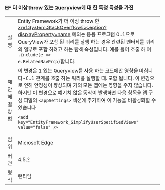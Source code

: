 ### <a name="ef-no-longer-throws-for-queryviews-with-specific-characteristics"></a>EF 더 이상 throw 있는 Queryview에 대 한 특정 특성을 가진

|   |   |
|---|---|
|설명|Entity Framework가 더 이상 throw 한 <xref:System.StackOverflowException?displayProperty=name> 예외는 응용 프로그램 0..1으로 QueryView가 포함 된 쿼리를 실행 하는 경우 관련된 엔터티를 쿼리의 일부로 포함 하려고 하는 탐색 속성입니다. 예를 들어 호출 하 여 <code>.Include(e =&gt; e.RelatedNavProp)</code>합니다.|
|제안 해결 방법|이 변경은 1 있는 Queryview를 사용 하는 코드에만 영향을 미칩니다-0..1 관계를 호출 하는 쿼리를 실행할 때. 포함 됩니다. 이 변경으로 인해 안정성이 향상되며 거의 모든 앱에는 영향을 주지 않습니다. 하지만 이 변경으로 예기치 않은 동작이 발생하면 다음 항목을 앱 구성 파일의 <code>&lt;appSettings&gt;</code> 섹션에 추가하여 이 기능을 비활성화할 수 있습니다.<pre><code class="language-xml">&lt;add key=&quot;EntityFramework_SimplifyUserSpecifiedViews&quot; value=&quot;false&quot; /&gt;&#13;&#10;</code></pre>|
|범위|Microsoft Edge|
|버전|4.5.2|
|형식|런타임|


